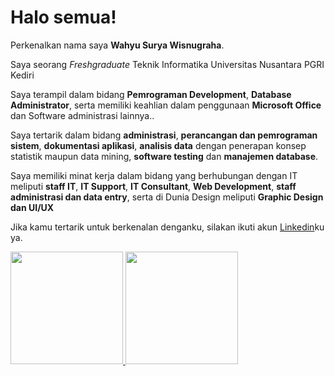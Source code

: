 # Halo semua! 

Perkenalkan nama saya **Wahyu Surya Wisnugraha**.<br>

Saya seorang *Freshgraduate* Teknik Informatika Universitas Nusantara PGRI Kediri <br>

Saya terampil dalam bidang **Pemrograman Development**, **Database Administrator**, serta memiliki keahlian dalam penggunaan **Microsoft Office** dan Software administrasi lainnya..<br>

Saya tertarik dalam bidang **administrasi**, **perancangan dan pemrograman sistem**, **dokumentasi aplikasi**, **analisis data** dengan penerapan konsep statistik maupun data mining, **software testing** dan **manajemen database**. <br>

Saya memiliki minat kerja dalam bidang yang berhubungan dengan IT meliputi **staff IT**, **IT Support**, **IT Consultant**, **Web Development**, **staff administrasi dan data entry**, serta di Dunia Design meliputi **Graphic Design dan UI/UX**

Jika kamu tertarik untuk berkenalan denganku, silakan ikuti akun [Linkedin](https://www.linkedin.com/in/suryawisnugraha/)ku ya.


<p align="left">
<a href="https://github.com/plafound">
  <img height="180em" src="https://github-readme-stats-eight-theta.vercel.app/api?username=plafound&show_icons=true&theme=algolia&include_all_commits=true&count_private=true"/>
  <img height="180em" src="https://github-readme-stats-eight-theta.vercel.app/api/top-langs/?username=plafound&layout=compact&theme=algolia"/>
</a>
</p>
